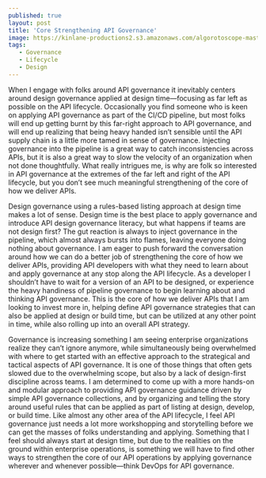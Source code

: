 ```yaml
---
published: true
layout: post
title: 'Core Strengthening API Governance'
image: https://kinlane-productions2.s3.amazonaws.com/algorotoscope-master/america-under-socialism-turing-front-view.jpg
tags:
   - Governance
   - Lifecycle
   - Design
---
```

When I engage with folks around API governance it inevitably centers around design governance applied at design time—focusing as far left as possible on the API lifecycle. Occasionally you find someone who is keen on applying API governance as part of the CI/CD pipeline, but most folks will end up getting burnt by this far-right approach to API governance, and will end up realizing that being heavy handed isn’t sensible until the API supply chain is a little more tamed in sense of governance. Injecting governance into the pipeline is a great way to catch inconsistencies across APIs, but it is also a great way to slow the velocity of an organization when not done thoughtfully. What really intrigues me, is why are folk so interested in API governance at the extremes of the far left and right of the API lifecycle, but you don’t see much meaningful strengthening of the core of how we deliver APIs.


Design governance using a rules-based listing approach at design time makes a lot of sense. Design time is the best place to apply governance and introduce API design governance literacy, but what happens if teams are not design first? The gut reaction is always to inject governance in the pipeline, which almost always bursts into flames, leaving everyone doing nothing about governance. I am eager to push forward the conversation around how we can do a better job of strengthening the core of how we deliver APIs, providing API developers with what they need to learn about and apply governance at any stop along the API lifecycle. As a developer I shouldn’t have to wait for a version of an API to be designed, or experience the heavy handiness of pipeline governance to begin learning about and thinking API governance. This is the core of how we deliver APIs that I am looking to invest more in, helping define API governance strategies that can also be applied at design or build time, but can be utilized at any other point in time, while also rolling up into an overall API strategy.


Governance is increasing something I am seeing enterprise organizations realize they can’t ignore anymore, while simultaneously being overwhelmed with where to get started with an effective approach to the strategical and tactical aspects of API governance. It is one of those things that often gets slowed due to the overwhelming scope, but also by a lack of design-first discipline across teams. I am determined to come up with a more hands-on and modular approach to providing API governance guidance driven by simple API governance collections, and by organizing and telling the story around useful rules that can be applied as part of listing at design, develop, or build time. Like almost any other area of the API lifecycle, I feel API governance just needs a lot more workshopping and storytelling before we can get the masses of folks understanding and applying. Something that I feel should always start at design time, but due to the realities on the ground within enterprise operations, is something we will have to find other ways to strengthen the core of our API operations by applying governance wherever and whenever possible—think DevOps for API governance.